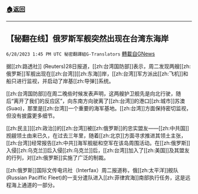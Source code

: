 ###  [:house:返回](README.md)
---


## 【秘翻在线】俄罗斯军舰突然出现在台湾东海岸
`6/28/2023 1:45 PM UTC 秘密翻譯組G-Translators` [轉載自GNews](https://gnews.org/articles/1420186)

         

  据[[zh:路透社]] (Reuters)28日报道，[[zh:台湾国防部]]表示，周二发现两艘[[zh:俄罗斯]]军舰出现在[[zh:台湾]][[zh:东海]]岸，[[zh:台湾]]军方派出[[zh:飞机]]和船只进行监视，并启动了岸基[[zh:导弹]]系统。

  [[zh:台湾国防部]]在周二晚些时候发表声明，这两艘护卫舰先是向北行驶，随后“离开了我们的反应区”，向东南方向驶离了[[zh:台湾]]的港口[[zh:城市]]苏澳(Suao)，那里是[[zh:台湾]]一个重要的海军基地。[[zh:台湾]]方面保持密切监视，但没有披露更多细节。

  [[zh:民主]][[zh:政治]]的[[zh:台湾]]被[[zh:俄罗斯]]的忠实盟友——[[zh:中共国]]觊觎领土由来已久，在过去三年里，随着[[zh:北京]]方面寻求推进其领土主张，[[zh:台湾]]经常报告[[zh:中共]]海军舰艇和空军在该岛周围活动。在[[zh:俄罗斯]]入侵[[zh:乌克兰]]后入侵[[zh:乌克兰]]后，[[zh:台湾]]加入了[[zh:美国]]及其盟友的行列，对[[zh:俄罗斯]]实施了广泛的制裁。

  [[zh:俄罗斯]]国际文传电讯社（Interfax）周二报道称，俄[[zh:太平洋]]舰队(Russian Paciffic Fleet)的一支分遣队进入[[zh:菲律宾海]]南部执行任务，这是远程海上通道的一部分。
